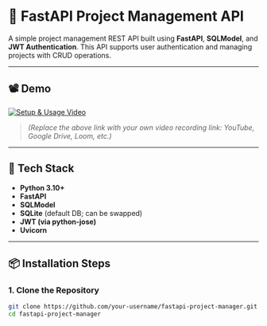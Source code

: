 # 🚀 FastAPI Project Management API

A simple project management REST API built using **FastAPI**, **SQLModel**, and **JWT Authentication**. This API supports user authentication and managing projects with CRUD operations.

---

## 📽️ Demo

[![Setup & Usage Video](https://img.shields.io/badge/Watch-Demo-blue)](https://your-video-link-here.com)  
> *(Replace the above link with your own video recording link: YouTube, Google Drive, Loom, etc.)*

---

## 🧰 Tech Stack

- **Python 3.10+**
- **FastAPI**
- **SQLModel**
- **SQLite** (default DB; can be swapped)
- **JWT (via python-jose)**
- **Uvicorn**

---

## 📦 Installation Steps

### 1. Clone the Repository

```bash
git clone https://github.com/your-username/fastapi-project-manager.git
cd fastapi-project-manager
